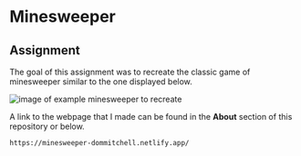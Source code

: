 # Minesweeper

## Assignment

The goal of this assignment was to recreate the classic game of minesweeper similar to the one displayed below.

![image of example minesweeper to recreate](https://github.com/suncoast-devs/handbook/raw/master/assignments/assets/bomb-sniffer.gif)

A link to the webpage that I made can be found in the **About** section of this repository or below.

```html
https://minesweeper-dommitchell.netlify.app/
```
